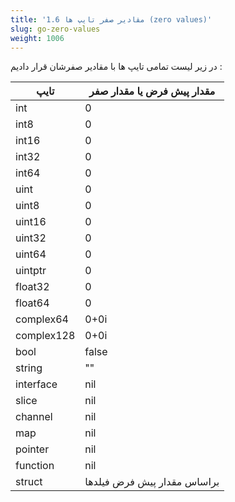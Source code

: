 ```yaml
---
title: '1.6 مقادیر صفر تایپ ها (zero values)'
slug: go-zero-values
weight: 1006
---
```


در زیر لیست تمامی تایپ ها با مقادیر صفرشان قرار دادیم :

| تایپ  |   مقدار پیش فرض یا مقدار صفر           | 
|-----------|--------|
| int   | 0 |
| int8     | 0 |
| int16     | 0 |
| int32     |  0 |
| int64     |  0 |
| uint     | 0 |
| uint8     |  0 |
| uint16     |  0 |
| uint32     |  0 |
| uint64     |  0 |
| uintptr     | 0 |
| float32     |  0 |
| float64     |  0 |
| complex64     |  0+0i |
| complex128     | 0+0i |
| bool     |  false |
| string     |  "" |
| interface     |  nil |
| slice     |  nil |
| channel     |  nil |
| map     |  nil |
| pointer     |  nil |
| function     |  nil |
| struct     |  براساس مقدار پیش فرض فیلدها| 



